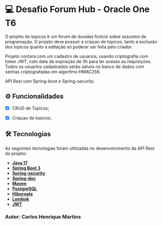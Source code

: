 

# 💻 Desafio Forum Hub - Oracle One T6



O projeto de topicos é um forum de duvidas ficticio sobre assuntos de programação. 
O projeto deve possuir a criaçao de topicos, tanto a exclusão dos topicos quanto a editação só poderar ser feita pelo criador.

Projeto contara com um cadastro de usuarios, usando criptografia com token JWT, com data de expiração de 3h para ter acesso as requisições.
Todos os usuarios cadastrados serão salvos no banco de dados com senhas criptografadas em algoritmo HMAC256.

API Rest com Spring-boot e Spring-security.


## ⚙️ Funcionalidades

- [x]  CRUD de Topicos;
- [x]  Criaçao de topicos;


## 🛠 Tecnologias

As seguintes tecnologias foram utilizadas no desenvolvimento da API Rest do projeto:

- **[Java 17](https://www.oracle.com/java)**
- **[Spring Boot 3](https://spring.io/projects/spring-boot)**
- **[Spring-security](https://spring.io/blog/2022/02/21/spring-security-without-the-websecurityconfigureradapter)**
- **[Spring-doc](https://springdoc.org/)**
- **[Maven](https://maven.apache.org)**
- **[PostgreSQL](https://www.postgresql.org/docs/14/datatype-numeric.html)**
- **[Hibernate](https://hibernate.org)**
- **[Lombok](https://projectlombok.org)**
- **[JWT](https://jwt.io/)**



### Autor: Carlos Henrique Martins
